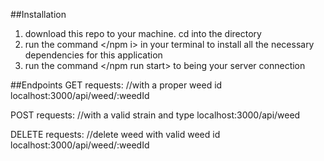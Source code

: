##Installation
1. download this repo to your machine. cd into the directory
2. run the command </npm i> in your terminal to install all the necessary dependencies for this application
3. run the command </npm run start> to being your server connection

##Endpoints
GET requests: 
//with a proper weed id
localhost:3000/api/weed/:weedId

POST requests:
//with a valid strain and type
localhost:3000/api/weed

DELETE requests:
//delete weed with valid weed id
localhost:3000/api/weed/:weedId